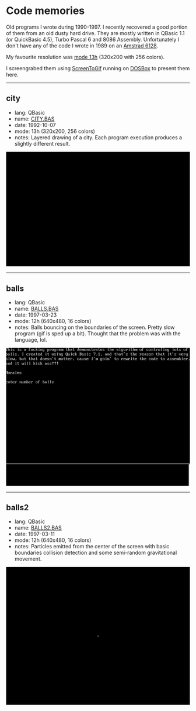 # Code memories
Old programs I wrote during 1990-1997. I recently recovered a good portion of them from an old dusty hard drive. They are mostly written in QBasic 1.1 (or QuickBasic 4.5), Turbo Pascal 6 and 8086 Assembly. Unfortunately I don't have any of the code I wrote in 1989 on an [Amstrad 6128](https://en.wikipedia.org/wiki/Amstrad_CPC#CPC6128).

My favourite resolution was [mode 13h](https://en.wikipedia.org/wiki/Mode_13h) (320x200 with 256 colors). 

I screengrabed them using [ScreenToGif](http://www.screentogif.com/) running on [DOSBox](https://www.dosbox.com/) to present them here.

---
## city
- lang: QBasic
- name: [CITY.BAS](CITY.BAS)
- date: 1992-10-07
- mode: 13h (320x200, 256 colors)
- notes: Layered drawing of a city. Each program execution produces a slightly different result.

![city](assets/city.gif)

---
## balls
- lang: QBasic
- name: [BALLS.BAS](BALLS.BAS)
- date: 1997-03-23
- mode: 12h (640x480, 16 colors)
- notes: Balls bouncing on the boundaries of the screen. Pretty slow program (gif is sped up a bit). Thought that the problem was with the language, lol.

![balls](assets/balls.gif)

---
## balls2
- lang: QBasic
- name: [BALLS2.BAS](BALLS2.BAS)
- date: 1997-03-11
- mode: 12h (640x480, 16 colors)
- notes: Particles emitted from the center of the screen with basic boundaries collision detection and some semi-random gravitational movement.

![balls2](assets/balls2.gif)

